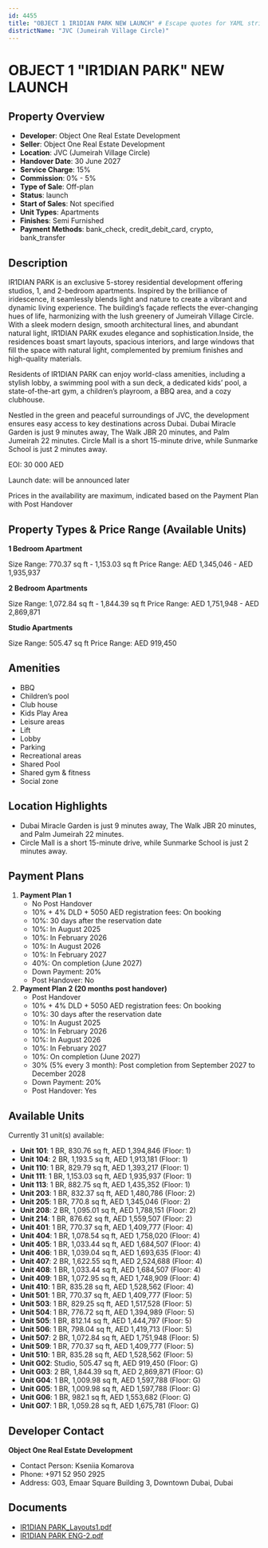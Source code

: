 ```yaml
---
id: 4455
title: "OBJECT 1 IR1DIAN PARK NEW LAUNCH" # Escape quotes for YAML string
districtName: "JVC (Jumeirah Village Circle)"
---
```


# OBJECT 1 "IR1DIAN PARK" NEW LAUNCH

## Property Overview
- **Developer**: Object One Real Estate Development
- **Seller**: Object One Real Estate Development
- **Location**: JVC (Jumeirah Village Circle)
- **Handover Date**: 30 June 2027
- **Service Charge**: 15%
- **Commission**: 0% - 5%
- **Type of Sale**: Off-plan
- **Status**: launch
- **Start of Sales**: Not specified
- **Unit Types**: Apartments
- **Finishes**: Semi Furnished
- **Payment Methods**: bank_check, credit_debit_card, crypto, bank_transfer

## Description
IR1DIAN PARK is an exclusive 5-storey residential development offering studios, 1, and 2-bedroom apartments. Inspired by the brilliance of iridescence, it seamlessly blends light and nature to create a vibrant and dynamic living experience. The building’s façade reflects the ever-changing hues of life, harmonizing with the lush greenery of Jumeirah Village Circle. With a sleek modern design, smooth architectural lines, and abundant natural light, IR1DIAN PARK exudes elegance and sophistication.Inside, the residences boast smart layouts, spacious interiors, and large windows that fill the space with natural light, complemented by premium finishes and high-quality materials.

Residents of IR1DIAN PARK can enjoy world-class amenities, including a stylish lobby, a swimming pool with a sun deck, a dedicated kids’ pool, a state-of-the-art gym, a children’s playroom, a BBQ area, and a cozy clubhouse.

Nestled in the green and peaceful surroundings of JVC, the development ensures easy access to key destinations across Dubai. Dubai Miracle Garden is just 9 minutes away, The Walk JBR 20 minutes, and Palm Jumeirah 22 minutes. Circle Mall is a short 15-minute drive, while Sunmarke School is just 2 minutes away.

EOI: 30 000 AED

Launch date: will be announced later

Prices in the availability are maximum, indicated based on the Payment Plan with Post Handover

## Property Types & Price Range (Available Units)
**1 Bedroom Apartment**

Size Range: 770.37 sq ft - 1,153.03 sq ft
Price Range: AED 1,345,046 - AED 1,935,937

**2 Bedroom Apartments**

Size Range: 1,072.84 sq ft - 1,844.39 sq ft
Price Range: AED 1,751,948 - AED 2,869,871

**Studio Apartments**

Size Range: 505.47 sq ft
Price Range: AED 919,450

## Amenities
- BBQ
- Children’s pool
- Club house
- Kids Play Area
- Leisure areas
- Lift
- Lobby
- Parking
- Recreational areas
- Shared Pool
- Shared gym & fitness
- Social zone

## Location Highlights
- Dubai Miracle Garden is just 9 minutes away, The Walk JBR 20 minutes, and Palm Jumeirah 22 minutes.
- Circle Mall is a short 15-minute drive, while Sunmarke School is just 2 minutes away.

## Payment Plans
1. **Payment Plan 1**
   - No Post Handover
   - 10% + 4% DLD + 5050 AED registration fees: On booking
   - 10%: 30 days after the reservation date
   - 10%: In August 2025
   - 10%: In February 2026
   - 10%: In August 2026
   - 10%: In February 2027
   - 40%: On completion (June 2027)
   - Down Payment: 20%
   - Post Handover: No
2. **Payment Plan 2 (20 months post handover)**
   - Post Handover
   - 10% + 4% DLD + 5050 AED registration fees: On booking
   - 10%: 30 days after the reservation date
   - 10%: In August 2025
   - 10%: In February 2026
   - 10%: In August 2026
   - 10%: In February 2027
   - 10%: On completion (June 2027)
   - 30% (5% every 3 month): Post completion from September 2027 to December 2028
   - Down Payment: 20%
   - Post Handover: Yes

## Available Units
Currently 31 unit(s) available:
- **Unit 101**: 1 BR, 830.76 sq ft, AED 1,394,846 (Floor: 1)
- **Unit 104**: 2 BR, 1,193.5 sq ft, AED 1,913,181 (Floor: 1)
- **Unit 110**: 1 BR, 829.79 sq ft, AED 1,393,217 (Floor: 1)
- **Unit 111**: 1 BR, 1,153.03 sq ft, AED 1,935,937 (Floor: 1)
- **Unit 113**: 1 BR, 882.75 sq ft, AED 1,435,352 (Floor: 1)
- **Unit 203**: 1 BR, 832.37 sq ft, AED 1,480,786 (Floor: 2)
- **Unit 205**: 1 BR, 770.8 sq ft, AED 1,345,046 (Floor: 2)
- **Unit 208**: 2 BR, 1,095.01 sq ft, AED 1,788,151 (Floor: 2)
- **Unit 214**: 1 BR, 876.62 sq ft, AED 1,559,507 (Floor: 2)
- **Unit 401**: 1 BR, 770.37 sq ft, AED 1,409,777 (Floor: 4)
- **Unit 404**: 1 BR, 1,078.54 sq ft, AED 1,758,020 (Floor: 4)
- **Unit 405**: 1 BR, 1,033.44 sq ft, AED 1,684,507 (Floor: 4)
- **Unit 406**: 1 BR, 1,039.04 sq ft, AED 1,693,635 (Floor: 4)
- **Unit 407**: 2 BR, 1,622.55 sq ft, AED 2,524,688 (Floor: 4)
- **Unit 408**: 1 BR, 1,033.44 sq ft, AED 1,684,507 (Floor: 4)
- **Unit 409**: 1 BR, 1,072.95 sq ft, AED 1,748,909 (Floor: 4)
- **Unit 410**: 1 BR, 835.28 sq ft, AED 1,528,562 (Floor: 4)
- **Unit 501**: 1 BR, 770.37 sq ft, AED 1,409,777 (Floor: 5)
- **Unit 503**: 1 BR, 829.25 sq ft, AED 1,517,528 (Floor: 5)
- **Unit 504**: 1 BR, 776.72 sq ft, AED 1,394,989 (Floor: 5)
- **Unit 505**: 1 BR, 812.14 sq ft, AED 1,444,797 (Floor: 5)
- **Unit 506**: 1 BR, 798.04 sq ft, AED 1,419,713 (Floor: 5)
- **Unit 507**: 2 BR, 1,072.84 sq ft, AED 1,751,948 (Floor: 5)
- **Unit 509**: 1 BR, 770.37 sq ft, AED 1,409,777 (Floor: 5)
- **Unit 510**: 1 BR, 835.28 sq ft, AED 1,528,562 (Floor: 5)
- **Unit G02**: Studio, 505.47 sq ft, AED 919,450 (Floor: G)
- **Unit G03**: 2 BR, 1,844.39 sq ft, AED 2,869,871 (Floor: G)
- **Unit G04**: 1 BR, 1,009.98 sq ft, AED 1,597,788 (Floor: G)
- **Unit G05**: 1 BR, 1,009.98 sq ft, AED 1,597,788 (Floor: G)
- **Unit G06**: 1 BR, 982.1 sq ft, AED 1,553,682 (Floor: G)
- **Unit G07**: 1 BR, 1,059.28 sq ft, AED 1,675,781 (Floor: G)

## Developer Contact
**Object One Real Estate Development**
- Contact Person: Kseniia Komarova
- Phone: +971 52 950 2925
- Address: G03, Emaar Square Building 3, Downtown Dubai, Dubai

## Documents
- [IR1DIAN PARK_Layouts1.pdf](https://cdn.geniemap.net/2025/02/19/nGWKA9bpRMLclgqcSx9FyqoYFJN7K3Ruk8FaQ9Wa.pdf)
- [IR1DIAN PARK ENG-2.pdf](https://cdn.geniemap.net/2025/02/14/tPRWlPCSa6HzJvymcd0XBa97IvLzoOIrM7X6sjiM.pdf)
